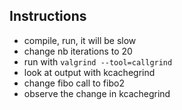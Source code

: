
## Instructions

* compile, run, it will be slow
* change nb iterations to 20
* run with `valgrind --tool=callgrind`
* look at output with kcachegrind
* change fibo call to fibo2
* observe the change in kcachegrind